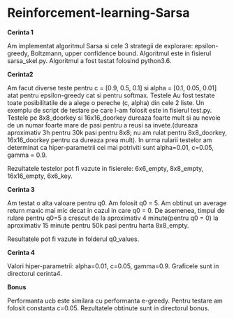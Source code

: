 # Reinforcement-learning-Sarsa

**Cerinta 1**

Am implementat algoritmul Sarsa si cele 3 strategii de explorare: epsilon-greedy, Boltzmann, upper confidence bound. Algoritmul
este in fisierul sarsa_skel.py. Algoritmul a fost testat folosind python3.6.

**Cerinta2**

Am facut diverse teste pentru c = [0.9, 0.5, 0.1] si alpha = [0.1, 0.05, 0.01] atat pentru epsilon-greedy cat si pentru softmax. Testele
Au fost testate toate posibilitatile de a alege o pereche (c, alpha) din cele 2 liste. Un exemplu de script de testare
pe care l-am folosit este in fisierul test.py. Testele pe 8x8_doorkey si 16x16_doorkey dureaza foarte mult si au nevoie de
un numar foarte mare de pasi pentru a reusi sa invete.(dureaza aproximativ 3h pentru 30k pasi pentru 8x8; nu am rulat pentru 
8x8_doorkey, 16x16_doorkey pentru ca dureaza prea mult).
In urma rularii testelor am determinat ca hiper-parametrii cei mai potriviti sunt alpha=0.01, c=0.05, gamma = 0.9.

Rezultatele testelor pot fi vazute in fisierele: 6x6_empty, 8x8_empty, 16x16_empty, 6x6_key.

**Cerinta 3** 
  
Am testat o alta valoare pentru q0. Am folosit q0 = 5. Am obtinut un average return maxic mai mic decat in cazul in care 
q0 = 0. De asemenea, timpul de rulare pentru q0=5 a crescut de la aproximativ 4 minute(pentru q0 = 0) la aproximativ 15 minute
pentru 50k pasi pentru harta 8x8_empty.

Resultatele pot fi vazute in folderul q0_values.


**Cerinta 4** 

Valori hiper-parametrii: alpha=0.01, c=0.05, gamma=0.9.
Graficele sunt in directorul cerinta4.

**Bonus**

Performanta ucb este similara cu performanta e-greedy. Pentru testare am folosit constanta c=0.05.
Rezultatele obtinute sunt in directorul bonus.
